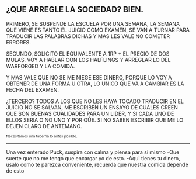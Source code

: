 ¿QUE ARREGLE LA SOCIEDAD? BIEN.
---

PRIMERO, SE SUSPENDE LA ESCUELA POR UNA SEMANA, LA SEMANA QUE VIENE ES TANTO EL JUICIO COMO EXAMEN, SE VAN A TURNAR PARA TRADUCIR LAS PALABRAS DICHAS Y MAS LES VALE NO COMETER ERRORES. 

SEGUNDO, SOLICITO EL EQUIVALENTE A 1RP + EL PRECIO DE DOS MULAS. VOY A HABLAR CON LOS HALFLINGS Y ARREGLAR LO DEL WARFORGED Y LA COMIDA. 

Y MAS VALE QUE NO SE ME NIEGE ESE DINERO, PORQUE LO VOY A OBTENER DE UNA FORMA U OTRA, LO UNICO QUE VA A CAMBIAR ES LA FECHA DEL EXAMEN.

¿TERCERO? TODOS A LOS QUE NO LES HAYA TOCADO TRADUCIR EN EL JUICIO NO SE SALVAN, ME ESCRIBEN UN ENSAYO DE CUALES CREEN QUE SON BUENAS CUALIDADES PARA UN LIDER, Y SI CADA UNO DE ELLOS SERIA O NO UNO Y POR QÚE. SI NO SABEN ESCRIBIR QUE ME LO DEJEN CLARO DE ANTEMANO.



<sup><sup>Necesitamos una taberna lo antes posible.</sup></sup>  


---
Una vez enterado Puck, suspira con calma y piensa para si mismo 
-Que suerte que no me tengo que encargar yo de esto.
-Aqui tienes tu dinero, usalo como te parezca conveniente, recuerda que nuestra comida depende de esto